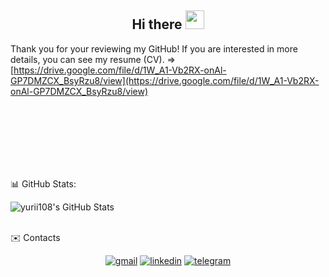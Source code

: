 <h2 align="center">
   Hi there <img src="https://i.imgur.com/u8HivgI.gif" width="30" />
</h2>

Thank you for your reviewing my GitHub!
If you are interested in more details, you can see my resume (CV). => [https://drive.google.com/file/d/1W_A1-Vb2RX-onAl-GP7DMZCX_BsyRzu8/view](https://drive.google.com/file/d/1W_A1-Vb2RX-onAl-GP7DMZCX_BsyRzu8/view) 

<br/>
<br/>
<br/>
<br/>
<br/>
<br/>

📊 GitHub Stats:

<img alt="yurii108's GitHub Stats" src="https://github-readme-stats.vercel.app/api/top-langs/?username=yurii108&langs_count=8&layout=compact" />

<br/>
<br/>

✉️ Contacts

<p align="center">
   <a href="mailto:paraska108@gmail.com"><img
         src="https://img.shields.io/badge/Gmail-D14836?style=for-the-badge&logo=gmail&logoColor=white" alt="gmail"></a>
   <a href="https://www.linkedin.com/in/paraska108" target="_blank"><img
         src="https://img.shields.io/badge/LinkedIn-0077B5?style=for-the-badge&logo=linkedin&logoColor=white"
         alt="linkedin"></a>
   <a href="https://t.me/YuriiPP" target="_blank"><img
         src="https://img.shields.io/badge/Telegram-2CA5E0?style=for-the-badge&logo=telegram&logoColor=white"
         alt="telegram"></a>
</p>




<!--
**Yurii108/yurii108** is a ✨ _special_ ✨ repository because its `README.md` (this file) appears on your GitHub profile.

Here are some ideas to get you started:

- 🔭 I’m currently working on ...
- 🌱 I’m currently learning ...
- 👯 I’m looking to collaborate on ...
- 🤔 I’m looking for help with ...
- 💬 Ask me about ...
- 📫 How to reach me: ...
- 😄 Pronouns: ...
- ⚡ Fun fact: ...
-->
